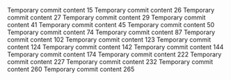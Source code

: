Temporary commit content 15
Temporary commit content 26
Temporary commit content 27
Temporary commit content 29
Temporary commit content 41
Temporary commit content 45
Temporary commit content 50
Temporary commit content 74
Temporary commit content 87
Temporary commit content 102
Temporary commit content 123
Temporary commit content 124
Temporary commit content 142
Temporary commit content 144
Temporary commit content 174
Temporary commit content 222
Temporary commit content 227
Temporary commit content 232
Temporary commit content 260
Temporary commit content 265
